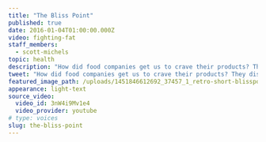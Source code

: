 ```yaml
---
title: "The Bliss Point"
published: true
date: 2016-01-04T01:00:00.000Z
video: fighting-fat
staff_members:
  - scott-michels
topic: health
description: "How did food companies get us to crave their products? They discovered the *bliss point.*"
tweet: "How did food companies get us to crave their products? They discovered the *bliss point.*"
featured_image_path: /uploads/1451846612692_37457_1_retro-short-blisspoint.jpg
appearance: light-text
source_video:
  video_id: 3nW4i9Mv1e4
  video_provider: youtube
# type: voices
slug: the-bliss-point
---
```

